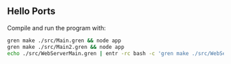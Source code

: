 ## Hello Ports

Compile and run the program with:

```sh
gren make ./src/Main.gren && node app
gren make ./src/Main2.gren && node app
echo ./src/WebServerMain.gren | entr -rc bash -c 'gren make ./src/WebServerMain.gren && PORT=3000 node app'
```
